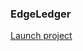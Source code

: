 ### EdgeLedger

 [Launch project](https://github.com/SharpAdder/edgeledger/deployments/activity_log?environment=github-pages)
